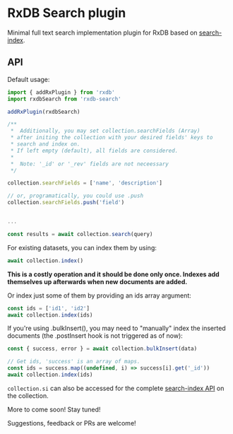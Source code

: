 # RxDB Search plugin

Minimal full text search implementation plugin for RxDB based on [search-index](https://github.com/fergiemcdowall/search-index).

## API

Default usage:

```js
import { addRxPlugin } from 'rxdb'
import rxdbSearch from 'rxdb-search'

addRxPlugin(rxdbSearch)

/**
 *  Additionally, you may set collection.searchFields (Array)
 * after initing the collection with your desired fields' keys to
 * search and index on.
 * If left empty (default), all fields are considered.
 *
 *  Note: '_id' or '_rev' fields are not neceessary
 */

collection.searchFields = ['name', 'description']

// or, programatically, you could use .push
collection.searchFields.push('field')


...

const results = await collection.search(query)
```

For existing datasets, you can index them by using:

```js
await collection.index()
```

__This is a costly operation and it should be done only once. Indexes add themselves up afterwards when new documents are added.__

Or index just some of them by providing an ids array argument:

```js
const ids = ['id1', 'id2']
await collection.index(ids)
```

If you're using .bulkInsert(), you may need to "manually" index the inserted documents (the .postInsert hook is not triggered as of now):

```js
const { success, error } = await collection.bulkInsert(data)

// Get ids, 'success' is an array of maps.
const ids = success.map((undefined, i) => success[i].get('_id'))
await collection.index(ids)
```

`collection.si` can also be accessed for the complete [search-index API](https://github.com/fergiemcdowall/search-index/tree/master/docs) on the collection.

More to come soon! Stay tuned!

Suggestions, feedback or PRs are welcome!
